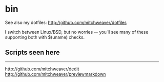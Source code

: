 # bin

See also my dotfiles: http://github.com/mitchweaver/dotfiles


I switch between Linux/BSD, but no worries -- you'll see many of these supporting both with $(uname) checks.


## Scripts seen here
---------------------------------
http://github.com/mitchweaver/dedit
http://github.com/mitchweaver/previewmarkdown
